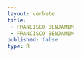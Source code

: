 ```yaml
---
layout: verbete
title:
 - FRANCISCO BENJAMIM
 - FRANCISCO BENJAMIM
published: false
type: R
---
```


